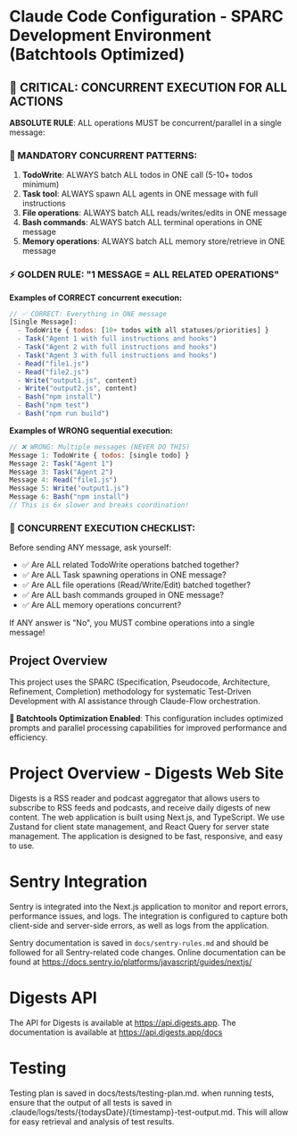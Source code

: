 # Claude Code Configuration - SPARC Development Environment (Batchtools Optimized)

## 🚨 CRITICAL: CONCURRENT EXECUTION FOR ALL ACTIONS

**ABSOLUTE RULE**: ALL operations MUST be concurrent/parallel in a single message:

### 🔴 MANDATORY CONCURRENT PATTERNS:
1. **TodoWrite**: ALWAYS batch ALL todos in ONE call (5-10+ todos minimum)
2. **Task tool**: ALWAYS spawn ALL agents in ONE message with full instructions
3. **File operations**: ALWAYS batch ALL reads/writes/edits in ONE message
4. **Bash commands**: ALWAYS batch ALL terminal operations in ONE message
5. **Memory operations**: ALWAYS batch ALL memory store/retrieve in ONE message

### ⚡ GOLDEN RULE: "1 MESSAGE = ALL RELATED OPERATIONS"

**Examples of CORRECT concurrent execution:**
```javascript
// ✅ CORRECT: Everything in ONE message
[Single Message]:
  - TodoWrite { todos: [10+ todos with all statuses/priorities] }
  - Task("Agent 1 with full instructions and hooks")
  - Task("Agent 2 with full instructions and hooks")
  - Task("Agent 3 with full instructions and hooks")
  - Read("file1.js")
  - Read("file2.js")
  - Write("output1.js", content)
  - Write("output2.js", content)
  - Bash("npm install")
  - Bash("npm test")
  - Bash("npm run build")
```

**Examples of WRONG sequential execution:**
```javascript
// ❌ WRONG: Multiple messages (NEVER DO THIS)
Message 1: TodoWrite { todos: [single todo] }
Message 2: Task("Agent 1")
Message 3: Task("Agent 2")
Message 4: Read("file1.js")
Message 5: Write("output1.js")
Message 6: Bash("npm install")
// This is 6x slower and breaks coordination!
```

### 🎯 CONCURRENT EXECUTION CHECKLIST:

Before sending ANY message, ask yourself:
- ✅ Are ALL related TodoWrite operations batched together?
- ✅ Are ALL Task spawning operations in ONE message?
- ✅ Are ALL file operations (Read/Write/Edit) batched together?
- ✅ Are ALL bash commands grouped in ONE message?
- ✅ Are ALL memory operations concurrent?

If ANY answer is "No", you MUST combine operations into a single message!

## Project Overview
This project uses the SPARC (Specification, Pseudocode, Architecture, Refinement, Completion) methodology for systematic Test-Driven Development with AI assistance through Claude-Flow orchestration.

**🚀 Batchtools Optimization Enabled**: This configuration includes optimized prompts and parallel processing capabilities for improved performance and efficiency.

# Project Overview - Digests Web Site

Digests is a RSS reader and podcast aggregator that allows users to subscribe to RSS feeds and podcasts, and receive daily digests of new content. The web application is built using Next.js, and TypeScript. We use Zustand for client state management, and React Query for server state management. The application is designed to be fast, responsive, and easy to use.
# Sentry Integration
Sentry is integrated into the Next.js application to monitor and report errors, performance issues, and logs. The integration is configured to capture both client-side and server-side errors, as well as logs from the application. 

Sentry documentation is saved in `docs/sentry-rules.md` and should be followed for all Sentry-related code changes. Online documentation can be found at https://docs.sentry.io/platforms/javascript/guides/nextjs/

# Digests API
The API for Digests is available at https://api.digests.app. The documentation is available at https://api.digests.app/docs

# Testing
Testing plan is saved in docs/tests/testing-plan.md. when running tests, ensure that the output of all tests is saved in .claude/logs/tests/{todaysDate}/{timestamp}-test-output.md. This will allow for easy retrieval and analysis of test results.



